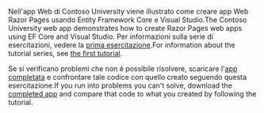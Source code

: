 <span data-ttu-id="3f8ff-101">Nell'app Web di Contoso University viene illustrato come creare app Web Razor Pages usando Entity Framework Core e Visual Studio.</span><span class="sxs-lookup"><span data-stu-id="3f8ff-101">The Contoso University web app demonstrates how to create Razor Pages web apps using EF Core and Visual Studio.</span></span> <span data-ttu-id="3f8ff-102">Per informazioni sulla serie di esercitazioni, vedere la [prima esercitazione](xref:data/ef-rp/intro).</span><span class="sxs-lookup"><span data-stu-id="3f8ff-102">For information about the tutorial series, see [the first tutorial](xref:data/ef-rp/intro).</span></span>

<span data-ttu-id="3f8ff-103">Se si verificano problemi che non è possibile risolvere, scaricare l'[app completata](https://github.com/aspnet/AspNetCore.Docs/tree/master/aspnetcore/data/ef-rp/intro/samples) e confrontare tale codice con quello creato seguendo questa esercitazione.</span><span class="sxs-lookup"><span data-stu-id="3f8ff-103">If you run into problems you can't solve, download the [completed app](https://github.com/aspnet/AspNetCore.Docs/tree/master/aspnetcore/data/ef-rp/intro/samples) and compare that code to what you created by following the tutorial.</span></span>
